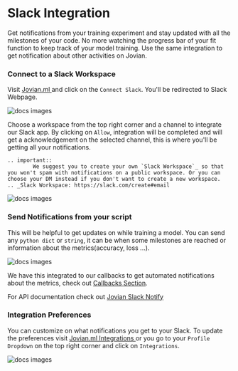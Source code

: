 # Slack Integration

Get notifications from your training experiment and stay updated with all the milestones of your code. No more watching the progress bar of your fit function to keep track of your model training.
Use the same integration to get notification about other activities on Jovian.

### Connect to a Slack Workspace

Visit <a href="https://jovian.ml?utm_source=docs" target=_blank> Jovian.ml </a> and click on the `Connect Slack`. You'll be redirected to Slack Webpage.

<img src="https://i.imgur.com/9NTbh7v.png" class="screenshot" alt="docs images" >

Choose a workspace from the top right corner and a channel to integrate our Slack app. By clicking on `Allow`, integration will be completed and will get a acknowledgement on the selected channel, this is where you'll be getting all your notifications.

```eval_rst
.. important::
        We suggest you to create your own `Slack Workspace`_ so that you won't spam with notifications on a public workspace. Or you can choose your DM instead if you don't want to create a new workspace.
.. _Slack Workspace: https://slack.com/create#email
```

<img src="https://imgur.com/SkK7FGC.png" class="screenshot" alt="docs images" >

### Send Notifications from your script

This will be helpful to get updates on while training a model. You can send any `python dict` or `string`, it can be when some milestones are reached or information about the metrics(accuracy, loss ...).

<img src="https://imgur.com/IZYrKD0.png" class="screenshot" alt="docs images" >

We have this integrated to our callbacks to get automated notifications about the metrics, check out [Callbacks Section](../callbacks/keras).

For API documentation check out [Jovian Slack Notify](../api-reference/notif)

### Integration Preferences

You can customize on what notifications you get to your Slack. To update the preferences visit <a href="https://jovian.ml/settings/integrations?utm_source=docs" target=_blank> Jovian.ml Integrations </a> or you go to your `Profile Dropdown` on the top right corner and click on `Integrations`.

<img src="https://i.imgur.com/C2oZohS.png" class="screenshot" alt="docs images" >
